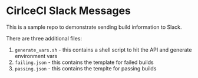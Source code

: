 # CirlceCI Slack Messages

This is a sample repo to demonstrate sending build information to Slack.

There are three additional files:

1. `generate_vars.sh` - this contains a shell script to hit the API and generate environment vars
2. `failing.json` - this contains the template for failed builds
3. `passing.json` - this contains the templte for passing builds
